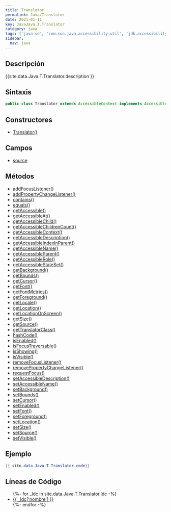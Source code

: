```yaml
---
title: Translator
permalink: Java/Translator
date: 2021-01-11
key: JavaJava.T.Translator
category: java
tags: ['java se', 'com.sun.java.accessibility.util', 'jdk.accessibility', 'clase java', 'Java 1.0']
sidebar: 
  nav: java
---
```


## Descripción
{{site.data.Java.T.Translator.description }}

## Sintaxis
~~~java
public class Translator extends AccessibleContext implements Accessible, AccessibleComponent
~~~

## Constructores
* [Translator()](/Java/Translator/Translator/)

## Campos
* [source](/Java/Translator/source)

## Métodos
* [addFocusListener()](/Java/Translator/addFocusListener)
* [addPropertyChangeListener()](/Java/Translator/addPropertyChangeListener)
* [contains()](/Java/Translator/contains)
* [equals()](/Java/Translator/equals)
* [getAccessible()](/Java/Translator/getAccessible)
* [getAccessibleAt()](/Java/Translator/getAccessibleAt)
* [getAccessibleChild()](/Java/Translator/getAccessibleChild)
* [getAccessibleChildrenCount()](/Java/Translator/getAccessibleChildrenCount)
* [getAccessibleContext()](/Java/Translator/getAccessibleContext)
* [getAccessibleDescription()](/Java/Translator/getAccessibleDescription)
* [getAccessibleIndexInParent()](/Java/Translator/getAccessibleIndexInParent)
* [getAccessibleName()](/Java/Translator/getAccessibleName)
* [getAccessibleParent()](/Java/Translator/getAccessibleParent)
* [getAccessibleRole()](/Java/Translator/getAccessibleRole)
* [getAccessibleStateSet()](/Java/Translator/getAccessibleStateSet)
* [getBackground()](/Java/Translator/getBackground)
* [getBounds()](/Java/Translator/getBounds)
* [getCursor()](/Java/Translator/getCursor)
* [getFont()](/Java/Translator/getFont)
* [getFontMetrics()](/Java/Translator/getFontMetrics)
* [getForeground()](/Java/Translator/getForeground)
* [getLocale()](/Java/Translator/getLocale)
* [getLocation()](/Java/Translator/getLocation)
* [getLocationOnScreen()](/Java/Translator/getLocationOnScreen)
* [getSize()](/Java/Translator/getSize)
* [getSource()](/Java/Translator/getSource)
* [getTranslatorClass()](/Java/Translator/getTranslatorClass)
* [hashCode()](/Java/Translator/hashCode)
* [isEnabled()](/Java/Translator/isEnabled)
* [isFocusTraversable()](/Java/Translator/isFocusTraversable)
* [isShowing()](/Java/Translator/isShowing)
* [isVisible()](/Java/Translator/isVisible)
* [removeFocusListener()](/Java/Translator/removeFocusListener)
* [removePropertyChangeListener()](/Java/Translator/removePropertyChangeListener)
* [requestFocus()](/Java/Translator/requestFocus)
* [setAccessibleDescription()](/Java/Translator/setAccessibleDescription)
* [setAccessibleName()](/Java/Translator/setAccessibleName)
* [setBackground()](/Java/Translator/setBackground)
* [setBounds()](/Java/Translator/setBounds)
* [setCursor()](/Java/Translator/setCursor)
* [setEnabled()](/Java/Translator/setEnabled)
* [setFont()](/Java/Translator/setFont)
* [setForeground()](/Java/Translator/setForeground)
* [setLocation()](/Java/Translator/setLocation)
* [setSize()](/Java/Translator/setSize)
* [setSource()](/Java/Translator/setSource)
* [setVisible()](/Java/Translator/setVisible)

## Ejemplo
~~~java
{{ site.data.Java.T.Translator.code}}
~~~

## Líneas de Código
<ul>
{%- for _ldc in site.data.Java.T.Translator.ldc -%}
   <li>
       <a href="{{_ldc['url'] }}">{{ _ldc['nombre'] }}</a>
   </li>
{%- endfor -%}
</ul>

